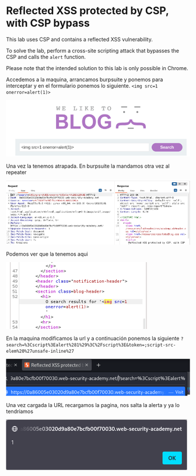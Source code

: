 # Reflected XSS protected by CSP, with CSP bypass

This lab uses CSP and contains a reflected XSS vulnerability.

To solve the lab, perform a cross-site scripting attack that bypasses the CSP and calls the `alert` function.

Please note that the intended solution to this lab is only possible in Chrome.

Accedemos a la maquina, arrancamos burpsuite y ponemos para interceptar y en el formulario ponemos lo siguiente. `<img src=1 onerror=alert(1)>`

![image.png](image.png)

Una vez la tenemos atrapada. En burpsuite la mandamos otra vez al repeater

![image.png](image%201.png)

Podemos ver que la tenemos aqui

![image.png](image%202.png)

En la maquina modificamos la url y a continuación ponemos la siguiente `?search=%3Cscript%3Ealert%281%29%3C%2Fscript%3E&token=;script-src-elem%20%27unsafe-inline%27`

![image.png](image%203.png)

Una vez cargada la URL recargamos la pagina, nos salta la alerta y ya lo tendríamos

![image.png](image%204.png)